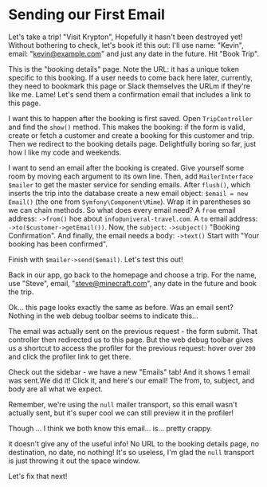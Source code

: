 # Sending our First Email

Let's take a trip! "Visit Krypton", Hopefully it hasn't
been destroyed yet! Without bothering to check, let's book it!
this out: I'll use name: "Kevin", email: "kevin@example.com" and just any date in the
future. Hit "Book Trip".

This is the "booking details" page. Note the URL: it has a unique token
specific to this booking. If a user needs to come back here later, currently, they
need to bookmark this page or Slack themselves the URLm if they're like me.
Lame! Let's send them a confirmation email that includes a link to this page.

I want this to happen after the booking is first saved. Open `TripController`
and find the `show()` method. This makes the booking:
if the form is valid, create or fetch a customer and create a booking
for this customer and trip. Then we redirect to the booking details page.
Delightfully boring so far, just how I like my code and weekends.

I want to send an email after the booking is created. Give yourself some room
by moving each argument to its own line. Then, add `MailerInterface $mailer` to get
the master service for sending emails. 
After `flush()`, which inserts the trip into the database create a new email object: `$email = new Email()` (the one
from `Symfony\Component\Mime`). Wrap it in parentheses so we can chain methods. So what
does every email need? A `from` email address: `->from()` hoe about `info@univeral-travel.com`.
A `to` email address: `->to($customer->getEmail())`.
Now, the `subject`: `->subject()` "Booking Confirmation". And finally, the email
needs a body: `->text()` Start with "Your booking has been confirmed".

Finish with  `$mailer->send($email)`. Let's test this out!

Back in our app, go back to the homepage and choose a trip. For the name, use "Steve",
email, "steve@minecraft.com", any date in the future and book the trip.

Ok... this page looks exactly the same as before. Was an email sent? Nothing in the
web debug toolbar seems to indicate this...

The email was actually sent on the previous request - the form submit. That controller then
redirected us to this page. But the web debug toolbar gives us a shortcut to access the profiler
for the previous request: hover over `200` and click the profiler link to get there.

Check out the sidebar - we have a new "Emails" tab! And it shows 1 email was sent.We did it!
Click it, and here's our email! The from, to, subject, and body are all what we expect.

Remember, we're using the `null` mailer transport, so this email wasn't actually sent, but it's
super cool we can still preview it in the profiler!

Though ... I think we both know this email... is... pretty crappy. 

it doesn't give any of the useful info!
No URL to the booking details page, no destination, no date, no nothing! It's so useless,
I'm glad the `null` transport is just throwing it out the space window.

Let's fix that next!
